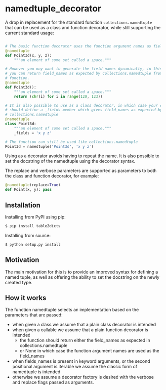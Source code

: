 # namedtuple_decorator

A drop in replacement for the standard function `collections.namedtuple` that
can be used as a class and function decorator, while still supporting the
current standard usage:

```python

# The basic function decorator uses the function argument names as field names
@namedtuple
def Point3d(x, y, z):
    """an element of some set called a space."""

# However you may want to generate the field names dynamically, in this case
# you can return field_names as expected by collections.namedtuple from the
# function.
@namedtuple
def Point3d():
    """an element of some set called a space."""
    return (chr(i) for i in range(120, 123))

# It is also possible to use as a class decorator, in which case your class
# should define a _fields member which gives field_names as expected by
# collections.namedtuple
@namedtuple
class Point3d:
    """an element of some set called a space."""
    _fields = 'x y z'

# The function can still be used like collections.namedtuple
Point3d = namedtuple('Point3d', 'x y z')
```

Using as a decorator avoids having to repeat the name. It is also possible to
set the docstring of the namedtuple using the decorator syntax.

The replace and verbose parameters are supported as parameters to both the
class and function decorator, for example:

```python
@namedtuple(replace=True)
def Point(x, y): pass
```

## Installation

Installing from PyPI using pip:

```bash
$ pip install table2dicts
```

Installing from source:

```bash
$ python setup.py install
```

## Motivation

The main motivation for this is to provide an improved syntax for defining a
named tuple, as well as offering the ability to set the docstring on the newly
created type.

## How it works

The function namedtuple selects an implementation based on the parameters that
are passed:

* when given a class we assume that a plain class decorator is intended
* when given a callable we assume that a plain function decorator is intended
    - the function should return either the field_names as expected in
      collections.namedtuple
    - or None in which case the function argument names are used as the
      field_names
* when fields_names is present in keyword arguments, or the second positional
  argument is iterable we assume the classic form of namedtuple is intended
* otherwise we assume a decorator factory is desired with the verbose and
  replace flags passed as arguments.